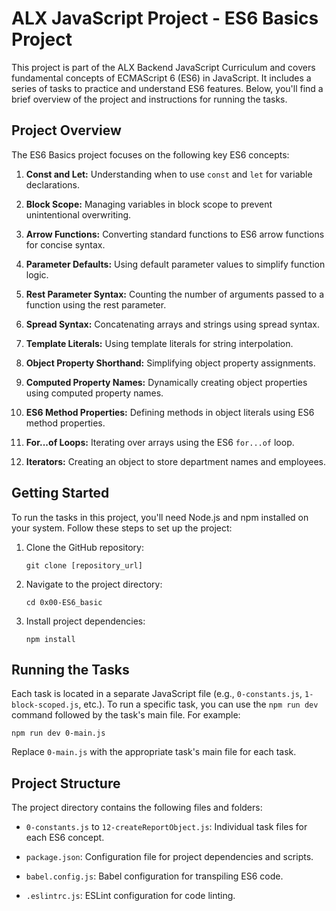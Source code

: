 # ALX JavaScript Project - ES6 Basics Project

This project is part of the ALX Backend JavaScript Curriculum and covers fundamental concepts of ECMAScript 6 (ES6) in JavaScript. It includes a series of tasks to practice and understand ES6 features. Below, you'll find a brief overview of the project and instructions for running the tasks.

## Project Overview

The ES6 Basics project focuses on the following key ES6 concepts:

1. **Const and Let:** Understanding when to use `const` and `let` for variable declarations.

2. **Block Scope:** Managing variables in block scope to prevent unintentional overwriting.

3. **Arrow Functions:** Converting standard functions to ES6 arrow functions for concise syntax.

4. **Parameter Defaults:** Using default parameter values to simplify function logic.

5. **Rest Parameter Syntax:** Counting the number of arguments passed to a function using the rest parameter.

6. **Spread Syntax:** Concatenating arrays and strings using spread syntax.

7. **Template Literals:** Using template literals for string interpolation.

8. **Object Property Shorthand:** Simplifying object property assignments.

9. **Computed Property Names:** Dynamically creating object properties using computed property names.

10. **ES6 Method Properties:** Defining methods in object literals using ES6 method properties.

11. **For...of Loops:** Iterating over arrays using the ES6 `for...of` loop.

12. **Iterators:** Creating an object to store department names and employees.

## Getting Started

To run the tasks in this project, you'll need Node.js and npm installed on your system. Follow these steps to set up the project:

1. Clone the GitHub repository:

   ```
   git clone [repository_url]
   ```

2. Navigate to the project directory:

   ```
   cd 0x00-ES6_basic
   ```

3. Install project dependencies:

   ```
   npm install
   ```

## Running the Tasks

Each task is located in a separate JavaScript file (e.g., `0-constants.js`, `1-block-scoped.js`, etc.). To run a specific task, you can use the `npm run dev` command followed by the task's main file. For example:

```
npm run dev 0-main.js
```

Replace `0-main.js` with the appropriate task's main file for each task.

## Project Structure

The project directory contains the following files and folders:

- `0-constants.js` to `12-createReportObject.js`: Individual task files for each ES6 concept.

- `package.json`: Configuration file for project dependencies and scripts.

- `babel.config.js`: Babel configuration for transpiling ES6 code.

- `.eslintrc.js`: ESLint configuration for code linting.


